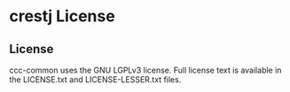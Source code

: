 # crestj License #

## License ##

ccc-common uses the GNU LGPLv3 license. Full license text is available in the LICENSE.txt and LICENSE-LESSER.txt files.